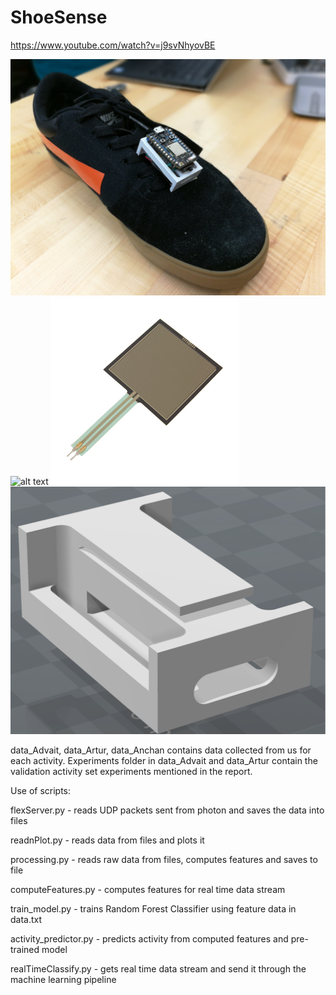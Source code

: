 # ShoeSense

https://www.youtube.com/watch?v=j9svNhyovBE

![alt text](https://raw.githubusercontent.com/anchans/ShoeSense/master/IMG_20170514_231812.jpg)
![alt text](https://raw.githubusercontent.com/anchans/ShoeSense/master/IMG_20170514_230504.jpg)
![alt text](https://raw.githubusercontent.com/anchans/ShoeSense/master/S-20-1000-FS15.jpg)
![alt text](https://raw.githubusercontent.com/anchans/ShoeSense/master/3d.png)

data_Advait, data_Artur, data_Anchan contains data collected from us for each activity. Experiments folder in data_Advait and data_Artur contain the validation activity set experiments mentioned in the report.

Use of scripts:

flexServer.py - reads UDP packets sent from photon and saves the data into files

readnPlot.py - reads data from files and plots it

processing.py - reads raw data from files, computes features and saves to file

computeFeatures.py - computes features for real time data stream	

train_model.py - trains Random Forest Classifier using feature data in data.txt

activity_predictor.py - predicts activity from computed features and pre-trained model

realTimeClassify.py - gets real time data stream and send it through the machine learning pipeline
